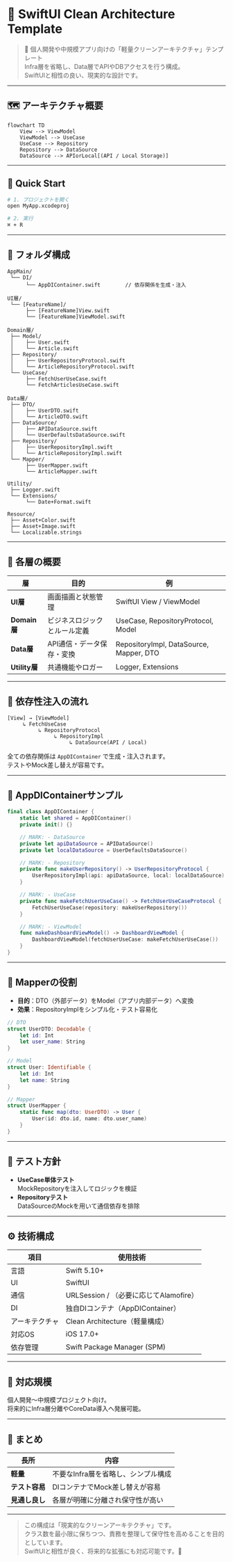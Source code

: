 # 🧱 SwiftUI Clean Architecture Template

> 🎯 個人開発や中規模アプリ向けの「軽量クリーンアーキテクチャ」テンプレート  
> Infra層を省略し、Data層でAPIやDBアクセスを行う構成。  
> SwiftUIと相性の良い、現実的な設計です。

---

## 🗺️ アーキテクチャ概要

```mermaid
flowchart TD
    View --> ViewModel
    ViewModel --> UseCase
    UseCase --> Repository
    Repository --> DataSource
    DataSource --> APIorLocal[(API / Local Storage)]
```

---

## 🚀 Quick Start

```bash
# 1. プロジェクトを開く
open MyApp.xcodeproj

# 2. 実行
⌘ + R
```

---

## 🧱 フォルダ構成

```
AppMain/
 └── DI/
      └── AppDIContainer.swift        // 依存関係を生成・注入

UI層/
 └── [FeatureName]/
      ├── [FeatureName]View.swift
      └── [FeatureName]ViewModel.swift

Domain層/
 ├── Model/
 │    ├── User.swift
 │    └── Article.swift
 ├── Repository/
 │    ├── UserRepositoryProtocol.swift
 │    └── ArticleRepositoryProtocol.swift
 └── UseCase/
      ├── FetchUserUseCase.swift
      └── FetchArticlesUseCase.swift

Data層/
 ├── DTO/
 │    ├── UserDTO.swift
 │    └── ArticleDTO.swift
 ├── DataSource/
 │    ├── APIDataSource.swift
 │    └── UserDefaultsDataSource.swift
 ├── Repository/
 │    ├── UserRepositoryImpl.swift
 │    └── ArticleRepositoryImpl.swift
 └── Mapper/
      ├── UserMapper.swift
      └── ArticleMapper.swift

Utility/
 ├── Logger.swift
 └── Extensions/
      └── Date+Format.swift

Resource/
 ├── Asset+Color.swift
 ├── Asset+Image.swift
 └── Localizable.strings
```

---

## 🧠 各層の概要

| 層 | 目的 | 例 |
|----|------|----|
| **UI層** | 画面描画と状態管理 | SwiftUI View / ViewModel |
| **Domain層** | ビジネスロジックとルール定義 | UseCase, RepositoryProtocol, Model |
| **Data層** | API通信・データ保存・変換 | RepositoryImpl, DataSource, Mapper, DTO |
| **Utility層** | 共通機能やロガー | Logger, Extensions |

---

## 💉 依存性注入の流れ

```
[View] → [ViewModel]
     ↳ FetchUseCase
          ↳ RepositoryProtocol
               ↳ RepositoryImpl
                    ↳ DataSource(API / Local)
```

全ての依存関係は `AppDIContainer` で生成・注入されます。  
テストやMock差し替えが容易です。

---

## 🧩 AppDIContainerサンプル

```swift
final class AppDIContainer {
    static let shared = AppDIContainer()
    private init() {}

    // MARK: - DataSource
    private let apiDataSource = APIDataSource()
    private let localDataSource = UserDefaultsDataSource()

    // MARK: - Repository
    private func makeUserRepository() -> UserRepositoryProtocol {
        UserRepositoryImpl(api: apiDataSource, local: localDataSource)
    }

    // MARK: - UseCase
    private func makeFetchUserUseCase() -> FetchUserUseCaseProtocol {
        FetchUserUseCase(repository: makeUserRepository())
    }

    // MARK: - ViewModel
    func makeDashboardViewModel() -> DashboardViewModel {
        DashboardViewModel(fetchUserUseCase: makeFetchUserUseCase())
    }
}
```

---

## 🧠 Mapperの役割

- **目的**：DTO（外部データ）をModel（アプリ内部データ）へ変換  
- **効果**：RepositoryImplをシンプル化・テスト容易化  

```swift
// DTO
struct UserDTO: Decodable {
    let id: Int
    let user_name: String
}

// Model
struct User: Identifiable {
    let id: Int
    let name: String
}

// Mapper
struct UserMapper {
    static func map(dto: UserDTO) -> User {
        User(id: dto.id, name: dto.user_name)
    }
}
```

---

## 🧩 テスト方針

- **UseCase単体テスト**  
  MockRepositoryを注入してロジックを検証  
- **Repositoryテスト**  
  DataSourceのMockを用いて通信依存を排除

---

## ⚙️ 技術構成

| 項目 | 使用技術 |
|------|-----------|
| 言語 | Swift 5.10+ |
| UI | SwiftUI |
| 通信 | URLSession / （必要に応じてAlamofire） |
| DI | 独自DIコンテナ（AppDIContainer） |
| アーキテクチャ | Clean Architecture（軽量構成） |
| 対応OS | iOS 17.0+ |
| 依存管理 | Swift Package Manager (SPM) |

---

## 🧭 対応規模
個人開発〜中規模プロジェクト向け。  
将来的にInfra層分離やCoreData導入へ発展可能。

---

## 💬 まとめ

| 長所 | 内容 |
|------|------|
| **軽量** | 不要なInfra層を省略し、シンプル構成 |
| **テスト容易** | DIコンテナでMock差し替えが容易 |
| **見通し良し** | 各層が明確に分離され保守性が高い |

---

> この構成は「現実的なクリーンアーキテクチャ」です。  
> クラス数を最小限に保ちつつ、責務を整理して保守性を高めることを目的としています。  
> SwiftUIと相性が良く、将来的な拡張にも対応可能です。🚀
